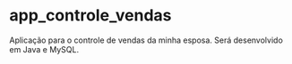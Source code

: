 # app_controle_vendas
Aplicação para o controle de vendas da minha esposa. Será desenvolvido em Java e MySQL.
